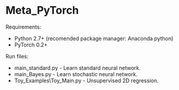 # Meta_PyTorch



Requirements:
* Python 2.7+ (recomended package manager: Anaconda python)
* PyTorch 0.2+

Run files:
* main_standard.py         - Learn standard neural network.
* main_Bayes.py            - Learn stochastic neural network.
* Toy_Examples\Toy_Main.py -  Unsupervised 2D  regression.
